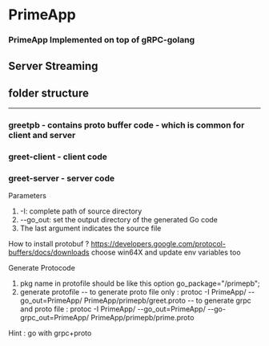 # PrimeApp

### PrimeApp Implemented on top of gRPC-golang
## Server Streaming



## folder structure
----------------------------
### greetpb - contains proto buffer code - which is common for client and server
### greet-client - client code
### greet-server - server code


Parameters
1) -I: complete path of source directory
2) --go_out: set the output directory of the generated Go code
3) The last argument indicates the source file

How to install protobuf ?
https://developers.google.com/protocol-buffers/docs/downloads
choose win64X and update env variables too

Generate Protocode
1. pkg name in protofile should be like this
option go_package="/primepb";
2. generate protofile
-- to generate proto file only : protoc -I PrimeApp/ --go_out=PrimeApp/ PrimeApp/primepb/greet.proto
-- to generate grpc and proto file : protoc -I PrimeApp/ --go_out=PrimeApp/ --go-grpc_out=PrimeApp/ PrimeApp/primepb/prime.proto

Hint : go with grpc+proto


